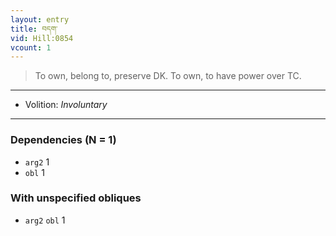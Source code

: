 ```yaml
---
layout: entry
title: བདག་
vid: Hill:0854
vcount: 1
---
```

> To own, belong to, preserve DK\. To own, to have power over TC\.

---
* Volition: _Involuntary_

---

### Dependencies (N = 1)
* `arg2` 1
* `obl` 1


### With unspecified obliques
* `arg2` `obl` 1
